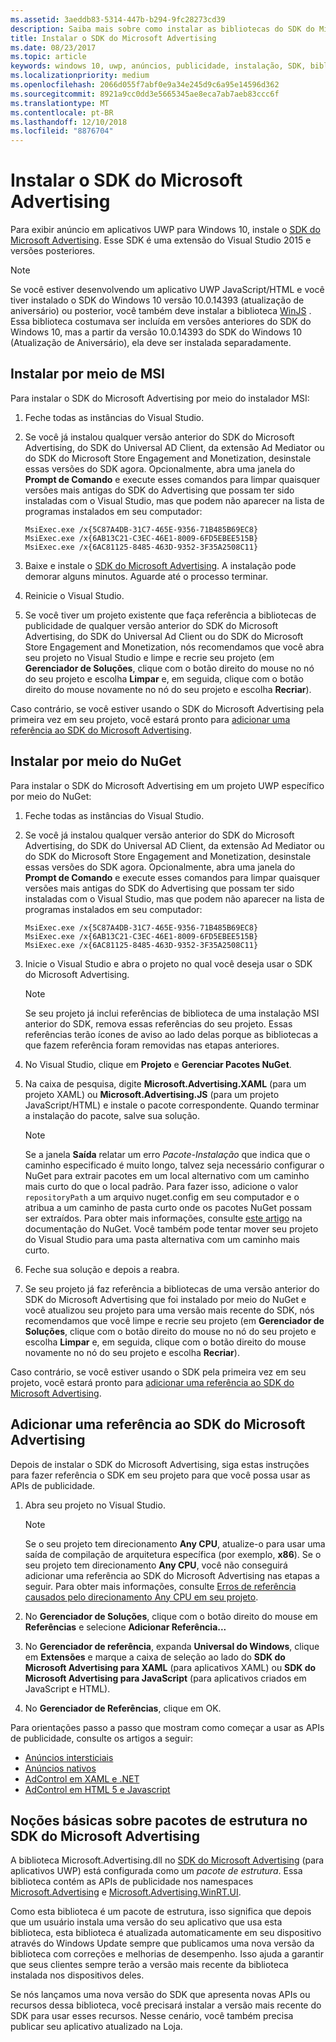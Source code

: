```yaml
---
ms.assetid: 3aeddb83-5314-447b-b294-9fc28273cd39
description: Saiba mais sobre como instalar as bibliotecas do SDK do Microsoft Advertising.
title: Instalar o SDK do Microsoft Advertising
ms.date: 08/23/2017
ms.topic: article
keywords: windows 10, uwp, anúncios, publicidade, instalação, SDK, biblioteca do publicidade
ms.localizationpriority: medium
ms.openlocfilehash: 2066d055f7abf0e9a34e245d9c6a95e14596d362
ms.sourcegitcommit: 8921a9cc0dd3e5665345ae8eca7ab7aeb83ccc6f
ms.translationtype: MT
ms.contentlocale: pt-BR
ms.lasthandoff: 12/10/2018
ms.locfileid: "8876704"
---
```

# <a name="install-the-microsoft-advertising-sdk"></a>Instalar o SDK do Microsoft Advertising

Para exibir anúncio em aplicativos UWP para Windows 10, instale o [SDK do Microsoft Advertising](http://aka.ms/ads-sdk-uwp). Esse SDK é uma extensão do Visual Studio 2015 e versões posteriores.

> [!NOTE]
> Se você estiver desenvolvendo um aplicativo UWP JavaScript/HTML e você tiver instalado o SDK do Windows 10 versão 10.0.14393 (atualização de aniversário) ou posterior, você também deve instalar a biblioteca [WinJS](https://github.com/winjs/winjs) . Essa biblioteca costumava ser incluída em versões anteriores do SDK do Windows 10, mas a partir da versão 10.0.14393 do SDK do Windows 10 (Atualização de Aniversário), ela deve ser instalada separadamente.

<span id="install-msi" />

## <a name="install-via-msi"></a>Instalar por meio de MSI

Para instalar o SDK do Microsoft Advertising por meio do instalador MSI:

1.  Feche todas as instâncias do Visual Studio.

2. Se você já instalou qualquer versão anterior do SDK do Microsoft Advertising, do SDK do Universal AD Client, da extensão Ad Mediator ou do SDK do Microsoft Store Engagement and Monetization, desinstale essas versões do SDK agora. Opcionalmente, abra uma janela do **Prompt de Comando** e execute esses comandos para limpar quaisquer versões mais antigas do SDK do Advertising que possam ter sido instaladas com o Visual Studio, mas que podem não aparecer na lista de programas instalados em seu computador:
    ```
    MsiExec.exe /x{5C87A4DB-31C7-465E-9356-71B485B69EC8}
    MsiExec.exe /x{6AB13C21-C3EC-46E1-8009-6FD5EBEE515B}
    MsiExec.exe /x{6AC81125-8485-463D-9352-3F35A2508C11}
    ```

3.  Baixe e instale o [SDK do Microsoft Advertising](http://aka.ms/ads-sdk-uwp). A instalação pode demorar alguns minutos. Aguarde até o processo terminar.

4.  Reinicie o Visual Studio.

5.  Se você tiver um projeto existente que faça referência a bibliotecas de publicidade de qualquer versão anterior do SDK do Microsoft Advertising, do SDK do Universal Ad Client ou do SDK do Microsoft Store Engagement and Monetization, nós recomendamos que você abra seu projeto no Visual Studio e limpe e recrie seu projeto (em **Gerenciador de Soluções**, clique com o botão direito do mouse no nó do seu projeto e escolha **Limpar** e, em seguida, clique com o botão direito do mouse novamente no nó do seu projeto e escolha **Recriar**).

  Caso contrário, se você estiver usando o SDK do Microsoft Advertising pela primeira vez em seu projeto, você estará pronto para [adicionar uma referência ao SDK do Microsoft Advertising](#reference).

<span id="install-nuget" />

## <a name="install-via-nuget"></a>Instalar por meio do NuGet

Para instalar o SDK do Microsoft Advertising em um projeto UWP específico por meio do NuGet:

1.  Feche todas as instâncias do Visual Studio.

2.  Se você já instalou qualquer versão anterior do SDK do Microsoft Advertising, do SDK do Universal AD Client, da extensão Ad Mediator ou do SDK do Microsoft Store Engagement and Monetization, desinstale essas versões do SDK agora. Opcionalmente, abra uma janela do **Prompt de Comando** e execute esses comandos para limpar quaisquer versões mais antigas do SDK do Advertising que possam ter sido instaladas com o Visual Studio, mas que podem não aparecer na lista de programas instalados em seu computador:
    ```
    MsiExec.exe /x{5C87A4DB-31C7-465E-9356-71B485B69EC8}
    MsiExec.exe /x{6AB13C21-C3EC-46E1-8009-6FD5EBEE515B}
    MsiExec.exe /x{6AC81125-8485-463D-9352-3F35A2508C11}
    ```

3.  Inicie o Visual Studio e abra o projeto no qual você deseja usar o SDK do Microsoft Advertising.
    > [!NOTE]
    > Se seu projeto já inclui referências de biblioteca de uma instalação MSI anterior do SDK, remova essas referências do seu projeto. Essas referências terão ícones de aviso ao lado delas porque as bibliotecas a que fazem referência foram removidas nas etapas anteriores.

4. No Visual Studio, clique em **Projeto** e **Gerenciar Pacotes NuGet**.

5. Na caixa de pesquisa, digite **Microsoft.Advertising.XAML** (para um projeto XAML) ou **Microsoft.Advertising.JS** (para um projeto JavaScript/HTML) e instale o pacote correspondente. Quando terminar a instalação do pacote, salve sua solução.
    > [!NOTE]
    > Se a janela **Saída** relatar um erro *Pacote-Instalação* que indica que o caminho especificado é muito longo, talvez seja necessário configurar o NuGet para extrair pacotes em um local alternativo com um caminho mais curto do que o local padrão. Para fazer isso, adicione o valor ```repositoryPath``` a um arquivo nuget.config em seu computador e o atribua a um caminho de pasta curto onde os pacotes NuGet possam ser extraídos. Para obter mais informações, consulte [este artigo](http://docs.nuget.org/ndocs/consume-packages/configuring-nuget-behavior) na documentação do NuGet. Você também pode tentar mover seu projeto do Visual Studio para uma pasta alternativa com um caminho mais curto.

6. Feche sua solução e depois a reabra.

7.  Se seu projeto já faz referência a bibliotecas de uma versão anterior do SDK do Microsoft Advertising que foi instalado por meio do NuGet e você atualizou seu projeto para uma versão mais recente do SDK, nós recomendamos que você limpe e recrie seu projeto (em **Gerenciador de Soluções**, clique com o botão direito do mouse no nó do seu projeto e escolha **Limpar** e, em seguida, clique com o botão direito do mouse novamente no nó do seu projeto e escolha **Recriar**).

  Caso contrário, se você estiver usando o SDK pela primeira vez em seu projeto, você estará pronto para [adicionar uma referência ao SDK do Microsoft Advertising](#reference).

<span id="reference" />

## <a name="add-a-reference-to-the-microsoft-advertising-sdk"></a>Adicionar uma referência ao SDK do Microsoft Advertising

Depois de instalar o SDK do Microsoft Advertising, siga estas instruções para fazer referência o SDK em seu projeto para que você possa usar as APIs de publicidade.

1. Abra seu projeto no Visual Studio.
    > [!NOTE]
    > Se o seu projeto tem direcionamento **Any CPU**, atualize-o para usar uma saída de compilação de arquitetura específica (por exemplo, **x86**). Se o seu projeto tem direcionamento **Any CPU**, você não conseguirá adicionar uma referência ao SDK do Microsoft Advertising nas etapas a seguir. Para obter mais informações, consulte [Erros de referência causados pelo direcionamento Any CPU em seu projeto](known-issues-for-the-advertising-libraries.md#reference_errors).

2. No **Gerenciador de Soluções**, clique com o botão direito do mouse em **Referências** e selecione **Adicionar Referência...**

3. No **Gerenciador de referência**, expanda **Universal do Windows**, clique em **Extensões** e marque a caixa de seleção ao lado do **SDK do Microsoft Advertising para XAML** (para aplicativos XAML) ou **SDK do Microsoft Advertising para JavaScript** (para aplicativos criados em JavaScript e HTML).

4.  No **Gerenciador de Referências**, clique em OK.

Para orientações passo a passo que mostram como começar a usar as APIs de publicidade, consulte os artigos a seguir:

* [Anúncios intersticiais](interstitial-ads.md)
* [Anúncios nativos](native-ads.md)
* [AdControl em XAML e .NET](adcontrol-in-xaml-and--net.md)
* [AdControl em HTML 5 e Javascript](adcontrol-in-html-5-and-javascript.md)

<span id="framework" />

## <a name="understanding-framework-packages-in-the-microsoft-advertising-sdk"></a>Noções básicas sobre pacotes de estrutura no SDK do Microsoft Advertising

A biblioteca Microsoft.Advertising.dll no [SDK do Microsoft Advertising](http://aka.ms/ads-sdk-uwp) (para aplicativos UWP) está configurada como um *pacote de estrutura*. Essa biblioteca contém as APIs de publicidade nos namespaces [Microsoft.Advertising](https://docs.microsoft.com/uwp/api/microsoft.advertising) e [Microsoft.Advertising.WinRT.UI](https://docs.microsoft.com/uwp/api/microsoft.advertising.winrt.ui).

Como esta biblioteca é um pacote de estrutura, isso significa que depois que um usuário instala uma versão do seu aplicativo que usa esta biblioteca, esta biblioteca é atualizada automaticamente em seu dispositivo através do Windows Update sempre que publicamos uma nova versão da biblioteca com correções e melhorias de desempenho. Isso ajuda a garantir que seus clientes sempre terão a versão mais recente da biblioteca instalada nos dispositivos deles.

Se nós lançamos uma nova versão do SDK que apresenta novas APIs ou recursos dessa biblioteca, você precisará instalar a versão mais recente do SDK para usar esses recursos. Nesse cenário, você também precisa publicar seu aplicativo atualizado na Loja.
